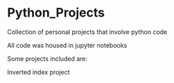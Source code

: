 # Python_Projects

Collection of personal projects that involve python code

All code was housed in jupyter notebooks

Some projects included are:

Inverted index project

